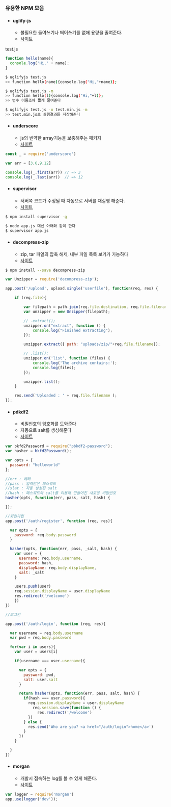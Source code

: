 ### 유용한 NPM 모음

- #### uglify-js
  - 불필요한 들여쓰기나 띄어쓰기를 없애 용량을 줄여준다.
  - [사이트](https://www.npmjs.com/package/uglify-js)

test.js
```js
function hello(name){
  console.log('Hi,' + name);
}
```

```bash
$ uglifyjs test.js
>> function hello(name){console.log("Hi,"+name)};

$ uglifyjs test.js -m
>> function hello(l){console.log("Hi,"+l)};
>> 변수 이름조차 짧게 줄여준다

$ uglifyjs test.js -o test.min.js -m
>> test.min.js로 실행결과를 저장해준다
```

- #### underscore
  - js의 빈약한 array기능을 보충해주는 패키지
  - [사이트](http://underscorejs.org/)

```js
const _ = require('underscore')

var arr = [3,6,9,12]

console.log(_.first(arr)) // => 3
console.log(_.last(arr))  // => 12
```

- #### supervisor
  - 서버쪽 코드가 수정될 때 자동으로 서버를 재실행 해준다.
  - [사이트](https://www.npmjs.com/package/supervisor)

```bash
$ npm install supervisor -g
```        
```bash
$ node app.js 대신 아래와 같이 한다
$ supervisor app.js
```

- #### decompress-zip
  - zip, tar 파일의 압축 해제, 내부 파일 목록 보기가 가능하다
  - [사이트](https://www.npmjs.com/package/decompress-zip)

```bash
$ npm install --save decompress-zip
```
```js
var Unzipper = require('decompress-zip');

app.post('/upload', upload.single('userfile'), function(req, res) {

    if (req.file){

        var filepath = path.join(req.file.destination, req.file.filename);
        var unzipper = new Unzipper(filepath);

        // .extract();
        unzipper.on("extract", function () {
            console.log("Finished extracting");
        });

        unzipper.extract({ path: "uploads/zip/"+req.file.filename});

        // .list();
        unzipper.on('list', function (files) {
            console.log('The archive contains:');
            console.log(files);
        });

        unzipper.list();
    }

    res.send('Uploaded : ' + req.file.filename );
});
```

  - #### pdkdf2
    - 비밀번호의 암호화를 도와준다
    - 자동으로 salt를 생성해준다
    - [사이트](https://www.npmjs.com/package/pbkdf2-password)

```js
var bkfd2Password = require("pbkdf2-password");
var hasher = bkfd2Password();

var opts = {
  password: "helloworld"
};

//err : 에러
//pass : 입력받은 패스워드
//slat : 자동 생성된 salt
//hash : 패스워드와 salt를 이용해 만들어진 새로운 비밀번호
hasher(opts, function(err, pass, salt, hash) {

});
```

```js
//회원가입
app.post('/auth/register', function (req, res){

  var opts = {
    password: req.body.password
  }

  hasher(opts, function(err, pass, _salt, hash) {
    var user = {
      username: req.body.username,
      password: hash,
      displayName: req.body.displayName,
      salt: _salt
    }

    users.push(user)
    req.session.displayName = user.displayName
    res.redirect('/welcome')
    })
})

//로그인

app.post('/auth/login', function (req, res){

  var username = req.body.username
  var pwd = req.body.password

  for(var i in users){
    var user = users[i]

    if(username === user.username){

      var opts = {
        password: pwd,
        salt: user.salt
      }

      return hasher(opts, function(err, pass, salt, hash) {
        if(hash === user.password){
          req.session.displayName = user.displayName
            req.session.save(function () {
              res.redirect('/welcome')
          })
        } else {
          res.send('Who are you? <a href="/auth/login">home</a>')
        }
      })
    }

  }
})

```

- #### morgan
  - 개발시 접속하는 log를 볼 수 있게 해준다.
  - [사이트](https://github.com/expressjs/morgan)

```js
var logger = require('morgan')
app.use(logger('dev'));
```

